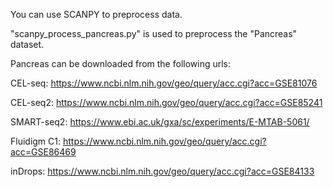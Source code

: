You can use SCANPY to preprocess data.

"scanpy_process_pancreas.py" is used to preprocess the "Pancreas" dataset. 

Pancreas can be downloaded from the following urls:

CEL-seq:	https://www.ncbi.nlm.nih.gov/geo/query/acc.cgi?acc=GSE81076	

CEL-seq2:	https://www.ncbi.nlm.nih.gov/geo/query/acc.cgi?acc=GSE85241

SMART-seq2:	https://www.ebi.ac.uk/gxa/sc/experiments/E-MTAB-5061/	

Fluidigm C1:	https://www.ncbi.nlm.nih.gov/geo/query/acc.cgi?acc=GSE86469	

inDrops:	https://www.ncbi.nlm.nih.gov/geo/query/acc.cgi?acc=GSE84133

